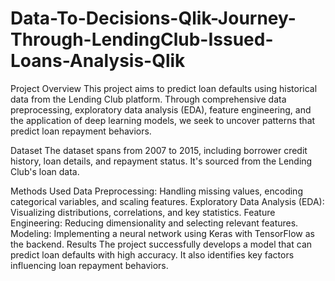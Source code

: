 # Data-To-Decisions-Qlik-Journey-Through-LendingClub-Issued-Loans-Analysis-Qlik

Project Overview
This project aims to predict loan defaults using historical data from the Lending Club platform. Through comprehensive data preprocessing, exploratory data analysis (EDA), feature engineering, and the application of deep learning models, we seek to uncover patterns that predict loan repayment behaviors.

Dataset
The dataset spans from 2007 to 2015, including borrower credit history, loan details, and repayment status. It's sourced from the Lending Club's loan data.

Methods Used
Data Preprocessing: Handling missing values, encoding categorical variables, and scaling features.
Exploratory Data Analysis (EDA): Visualizing distributions, correlations, and key statistics.
Feature Engineering: Reducing dimensionality and selecting relevant features.
Modeling: Implementing a neural network using Keras with TensorFlow as the backend.
Results
The project successfully develops a model that can predict loan defaults with high accuracy. It also identifies key factors influencing loan repayment behaviors.

